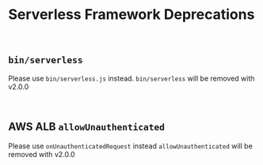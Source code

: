 <!--
title: Serverless Framework Deprecations
menuText: Deprecations
layout: Doc
-->

# Serverless Framework Deprecations

<a name="BIN_SERVERLESS"><div>&nbsp;</div></a>

## `bin/serverless`

Please use `bin/serverless.js` instead. `bin/serverless` will be removed with v2.0.0

<a name="AWS_ALB_ALLOW_UNAUTHENTICATED"><div>&nbsp;</div></a>

## AWS ALB `allowUnauthenticated`

Please use `onUnauthenticatedRequest` instead `allowUnauthenticated` will be removed with v2.0.0
